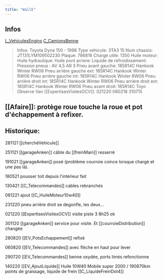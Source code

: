 ```yaml
---
title: "WallE"
---
```


## Infos
[L_VehiculesEngins](notes/engins%20de%20transport/véhicules/L_VehiculesEngins.md) [C_CamionsBenne](C_CamionsBenne)

> Infos: Toyota Dyna 150 - 1998
Type vehicule: 3TA3 15
Num chassis: JT131LYM109502230
Plaque: 786816
Charge utile: 1350
Huile moteur:
Huile hydraulique:
Huile pont arriere:
Liquide de refroidissement:
Pression pneus : AV 4,5 AR 3
Pneu avant gauche: 185R14C Hankook Winter RW06
Pneu arrière gauche ext: 185R14C Hankook Winter RW06
Pneu arrière gauche int: 185R14C Hankook Winter RW06
Pneu arrière droit int: 185R14C Hankook Winter RW06
Pneu arrière droit ext: 185R14C Hankook Winter RW06
Pneu avant droit: 185R14C Toyo Observe Van
[[ExpertisesVisitesOCV]]: 021220 060218 310715
   
## [[Afaire]]: protège roue touche la roue et pot d'échappement à refixer.

## Historique:
281121 [[cherchéVehicule]]

251121 [[garageAnken]] câble du [[freinMain]] resserré

191021 [[garageAnken]] posé (problème courroie coince lorsque chargé et une pas là). 

180521 pousser toit depuis l'intérieur fait

130421 [[C_Telecommandes]] cables rebranchés

081221 ajout [[C_HuileMoteur10w40]]

231220 pneu arrière droit se degonfle, les deux...

021220 [[ExpertisesVisitesOCV]] visite piste 3 8h25 ok

301120 [[garageAnken]] service pour visite. Et [[courroieDistribution]] changée

280820 [[EV_PotsEchappement]] refixé 

060820 [[EV_Telecommandes]] avec flèche en haut pour lever

290720 [[EV_Telecommandes]] benne oxydée, ports limés refonctionne

140220 [[EV_AjoutLiquide]] Huile 10W40 Mobile super 2000 / 190870km points de graissage, liquide de frein [[C_LiquideFreinDot4]]

